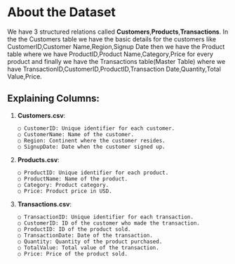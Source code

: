 # About the Dataset
We have 3 structured relations called **Customers**,**Products**,**Transactions**.
In the the Customers table we have the basic details for the customers like
CustomerID,Customer Name,Region,Signup Date then we have the 
Product table where we have ProductID,Product Name,Category,Price for every product and finally we have the 
Transactions table(Master Table) where we have TransactionID,CustomerID,ProductID,Transaction Date,Quantity,Total Value,Price.

## Explaining Columns:
1. **Customers.csv**:

       ○ CustomerID: Unique identifier for each customer.
       ○ CustomerName: Name of the customer.
       ○ Region: Continent where the customer resides.
       ○ SignupDate: Date when the customer signed up.
2. **Products.csv**:


       ○ ProductID: Unique identifier for each product.
       ○ ProductName: Name of the product.
       ○ Category: Product category.
       ○ Price: Product price in USD.
3. **Transactions.csv**:


       ○ TransactionID: Unique identifier for each transaction.
       ○ CustomerID: ID of the customer who made the transaction.
       ○ ProductID: ID of the product sold.
       ○ TransactionDate: Date of the transaction.
       ○ Quantity: Quantity of the product purchased.
       ○ TotalValue: Total value of the transaction.
       ○ Price: Price of the product sold.
